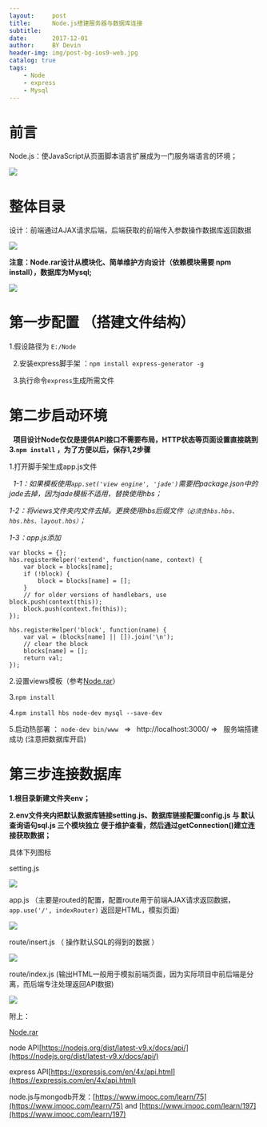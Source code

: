 ```yaml
---
layout:     post
title:      Node.js搭建服务器与数据库连接
subtitle:   
date:       2017-12-01
author:     BY Devin
header-img: img/post-bg-ios9-web.jpg
catalog: true
tags:
    - Node
    - express
    - Mysql
---
```


# 前言

Node.js：使JavaScript从页面脚本语言扩展成为一门服务端语言的环境；



![](/img/pubilc/node-1.jpg)

# 整体目录

设计：前端通过AJAX请求后端，后端获取的前端传入参数操作数据库返回数据

![](/img/pubilc/node-liucheng.png)

**注意：Node.rar设计从模块化、简单维护方向设计（依赖模块需要 npm install），数据库为Mysql;**

![](/img/pubilc/node-5-new.jpg)

# 第一步配置 （搭建文件结构）

   1.假设路径为 `E:/Node`

   2.安装express脚手架 ：`npm install express-generator -g`

   3.执行命令`express`生成所需文件 

# 第二步启动环境

   **项目设计Node仅仅是提供API接口不需要布局，HTTP状态等页面设置直接跳到 3.`npm install` ，为了方便以后，保存1,2步骤**
    
   1.打开脚手架生成app.js文件

   *1-1：如果模板使用`app.set('view engine', 'jade')`需要把package.json中的jade去掉，因为jade模板不适用，替换使用hbs；*
   
   *1-2：将views文件夹内文件去掉。更换使用hbs后缀文件`（必须含hbs.hbs、hbs.hbs、layout.hbs）`；*
   
   *1-3：app.js添加*

```
var blocks = {};
hbs.registerHelper('extend', function(name, context) {
    var block = blocks[name];
    if (!block) {
        block = blocks[name] = [];
    }
    // for older versions of handlebars, use block.push(context(this));
    block.push(context.fn(this)); 
});

hbs.registerHelper('block', function(name) {
    var val = (blocks[name] || []).join('\n');
    // clear the block
    blocks[name] = [];
    return val;
});
```

2.设置views模板（参考[Node.rar](/img/pubilc/Node.rar)）
    
3.`npm install` 
    
4.`npm install hbs node-dev mysql --save-dev`
    
5.启动热部署 ： `node-dev bin/www`   =>   http://localhost:3000/  =>   服务端搭建成功 (注意把数据库开启)

# 第三步连接数据库

**1.根目录新建文件夹env；**

**2.env文件夹内把默认数据库链接setting.js、数据库链接配置config.js 与 默认查询语句sql.js 三个模块独立 便于维护查看，然后通过getConnection()建立连接获取数据；**

具体下列图标

setting.js

![](/img/pubilc/node-env.jpg)

app.js （主要是routed的配置，配置route用于前端AJAX请求返回数据，`app.use('/', indexRouter)` 返回是HTML，模拟页面）

![](/img/pubilc/node-app.jpg)

route/insert.js （ 操作默认SQL的得到的数据 ）

![](/img/pubilc/node-return_data.jpg)

route/index.js (输出HTML一般用于模拟前端页面，因为实际项目中前后端是分离，而后端专注处理返回API数据)

![](/img/pubilc/node-return_html.jpg)

附上：

[Node.rar](/img/pubilc/Node.rar)

node API[https://nodejs.org/dist/latest-v9.x/docs/api/](https://nodejs.org/dist/latest-v9.x/docs/api/)

express API[https://expressjs.com/en/4x/api.html](https://expressjs.com/en/4x/api.html)

node.js与mongodb开发：[https://www.imooc.com/learn/75](https://www.imooc.com/learn/75) and [https://www.imooc.com/learn/197](https://www.imooc.com/learn/197)


